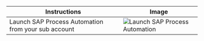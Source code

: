 Instructions | Image
------------ | -----
Launch SAP Process Automation from your sub account | ![Launch SAP Process Automation](../Images/LaunchSPA.png)

